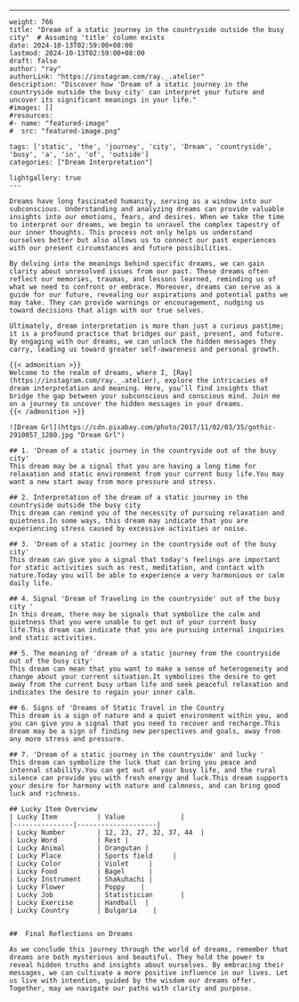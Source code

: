 ---
    weight: 766
    title: "Dream of a static journey in the countryside outside the busy city"  # Assuming 'title' column exists
    date: 2024-10-13T02:59:00+08:00
    lastmod: 2024-10-13T02:59:00+08:00
    draft: false
    author: "ray"
    authorLink: "https://instagram.com/ray._.atelier"
    description: "Discover how 'Dream of a static journey in the countryside outside the busy city' can interpret your future and uncover its significant meanings in your life."
    #images: []
    #resources:
    #- name: "featured-image"
    #  src: "featured-image.png"
    
    tags: ['static', 'the', 'journey', 'city', 'Dream', 'countryside', 'busy', 'a', 'in', 'of', 'outside']
    categories: ["Dream Interpretation"]
    
    lightgallery: true
    ---
    
    Dreams have long fascinated humanity, serving as a window into our subconscious. Understanding and analyzing dreams can provide valuable insights into our emotions, fears, and desires. When we take the time to interpret our dreams, we begin to unravel the complex tapestry of our inner thoughts. This process not only helps us understand ourselves better but also allows us to connect our past experiences with our present circumstances and future possibilities.
    
    By delving into the meanings behind specific dreams, we can gain clarity about unresolved issues from our past. These dreams often reflect our memories, traumas, and lessons learned, reminding us of what we need to confront or embrace. Moreover, dreams can serve as a guide for our future, revealing our aspirations and potential paths we may take. They can provide warnings or encouragement, nudging us toward decisions that align with our true selves.
    
    Ultimately, dream interpretation is more than just a curious pastime; it is a profound practice that bridges our past, present, and future. By engaging with our dreams, we can unlock the hidden messages they carry, leading us toward greater self-awareness and personal growth.
    
    {{< admonition >}}
    Welcome to the realm of dreams, where I, [Ray](https://instagram.com/ray._.atelier), explore the intricacies of dream interpretation and meaning. Here, you’ll find insights that bridge the gap between your subconscious and conscious mind. Join me on a journey to uncover the hidden messages in your dreams.
    {{< /admonition >}}
    
    ![Dream Grl](https://cdn.pixabay.com/photo/2017/11/02/03/35/gothic-2910057_1280.jpg "Dream Grl")
    
    ## 1. 'Dream of a static journey in the countryside out of the busy city'
    This dream may be a signal that you are having a long time for relaxation and static environment from your current busy life.You may want a new start away from more pressure and stress.
    
    ## 2. Interpretation of the dream of a static journey in the countryside outside the busy city
    This dream can remind you of the necessity of pursuing relaxation and quietness.In some ways, this dream may indicate that you are experiencing stress caused by excessive activities or noise.
    
    ## 3. 'Dream of a static journey in the countryside out of the busy city'
    This dream can give you a signal that today's feelings are important for static activities such as rest, meditation, and contact with nature.Today you will be able to experience a very harmonious or calm daily life.
    
    ## 4. Signal 'Dream of Traveling in the countryside' out of the busy city '
    In this dream, there may be signals that symbolize the calm and quietness that you were unable to get out of your current busy life.This dream can indicate that you are pursuing internal inquiries and static activities.
    
    ## 5. The meaning of 'dream of a static journey from the countryside out of the busy city'
    This dream can mean that you want to make a sense of heterogeneity and change about your current situation.It symbolizes the desire to get away from the current busy urban life and seek peaceful relaxation and indicates the desire to regain your inner calm.
    
    ## 6. Signs of 'Dreams of Static Travel in the Country
    This dream is a sign of nature and a quiet environment within you, and you can give you a signal that you need to recover and recharge.This dream may be a sign of finding new perspectives and goals, away from any more stress and pressure.
    
    ## 7. 'Dream of a static journey in the countryside' and lucky '
    This dream can symbolize the luck that can bring you peace and internal stability.You can get out of your busy life, and the rural silence can provide you with fresh energy and luck.This dream supports your desire for harmony with nature and calmness, and can bring good luck and richness.
    
    ## Lucky Item Overview
    | Lucky Item          | Value              |
    |---------------|--------------------|
    | Lucky Number        | 12, 23, 27, 32, 37, 44  |
    | Lucky Word          | Rest |
    | Lucky Animal        | Orangutan |
    | Lucky Place         | Sports field     |
    | Lucky Color         | Violet     |
    | Lucky Food          | Bagel      |
    | Lucky Instrument    | Shakuhachi |
    | Lucky Flower        | Poppy    |
    | Lucky Job           | Statistician       |
    | Lucky Exercise      | Handball  |
    | Lucky Country       | Bulgaria    |
    
    
    ##  Final Reflections on Dreams
    
    As we conclude this journey through the world of dreams, remember that dreams are both mysterious and beautiful. They hold the power to reveal hidden truths and insights about ourselves. By embracing their messages, we can cultivate a more positive influence in our lives. Let us live with intention, guided by the wisdom our dreams offer. Together, may we navigate our paths with clarity and purpose.
    